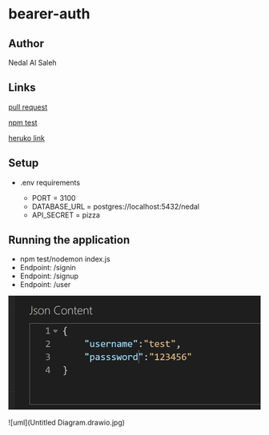 # bearer-auth


## Author

Nedal Al Saleh

## Links

[pull request](https://github.com/Nedal1994/bearer-auth/pull/1)

[npm test](https://github.com/Nedal1994/bearer-auth/runs/4144920637?check_suite_focus=true)

[heruko link](https://lap7.herokuapp.com/)

## Setup

* .env requirements

  * PORT = 3100
  * DATABASE_URL = postgres://localhost:5432/nedal
  * API_SECRET = pizza

## Running the application

* npm test/nodemon index.js
* Endpoint: /signin
* Endpoint: /signup
* Endpoint: /user

![image](Capture.PNG)

![uml](Untitled Diagram.drawio.jpg)